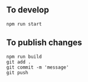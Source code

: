 ## To develop

```
npm run start
```


## To publish changes

```
npm run build
git add .
git commit -m 'message'
git push
```